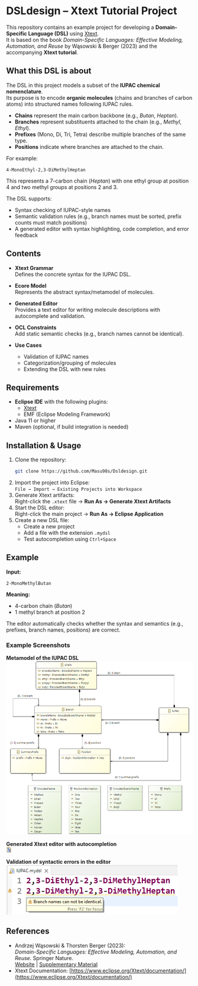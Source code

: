 # DSLdesign – Xtext Tutorial Project

This repository contains an example project for developing a **Domain-Specific Language (DSL)** using [Xtext](https://www.eclipse.org/Xtext/).  
It is based on the book *Domain-Specific Languages: Effective Modeling, Automation, and Reuse* by Wąsowski & Berger (2023) and the accompanying **Xtext tutorial**.

## What this DSL is about

The DSL in this project models a subset of the **IUPAC chemical nomenclature**.  
Its purpose is to encode **organic molecules** (chains and branches of carbon atoms) into structured names following IUPAC rules.

- **Chains** represent the main carbon backbone (e.g., *Butan*, *Heptan*).  
- **Branches** represent substituents attached to the chain (e.g., *Methyl*, *Ethyl*).  
- **Prefixes** (Mono, Di, Tri, Tetra) describe multiple branches of the same type.  
- **Positions** indicate where branches are attached to the chain.

For example:  
```
4-MonoEthyl-2,3-DiMethylHeptan
```
This represents a 7-carbon chain (*Heptan*) with one ethyl group at position 4 and two methyl groups at positions 2 and 3.

The DSL supports:
- Syntax checking of IUPAC-style names  
- Semantic validation rules (e.g., branch names must be sorted, prefix counts must match positions)  
- A generated editor with syntax highlighting, code completion, and error feedback

## Contents

- **Xtext Grammar**  
  Defines the concrete syntax for the IUPAC DSL.
  
- **Ecore Model**  
  Represents the abstract syntax/metamodel of molecules.

- **Generated Editor**  
  Provides a text editor for writing molecule descriptions with autocomplete and validation.

- **OCL Constraints**  
  Add static semantic checks (e.g., branch names cannot be identical).

- **Use Cases**  
  - Validation of IUPAC names  
  - Categorization/grouping of molecules  
  - Extending the DSL with new rules

## Requirements

- **Eclipse IDE** with the following plugins:
  - [Xtext](https://www.eclipse.org/Xtext/download.html)  
  - EMF (Eclipse Modeling Framework)
- Java 11 or higher
- Maven (optional, if build integration is needed)

## Installation & Usage

1. Clone the repository:
   ```bash
   git clone https://github.com/Masu98s/Dsldesign.git
   ```
2. Import the project into Eclipse:  
   `File → Import → Existing Projects into Workspace`
3. Generate Xtext artifacts:  
   Right-click the `.xtext` file → **Run As → Generate Xtext Artifacts**
4. Start the DSL editor:  
   Right-click the main project → **Run As → Eclipse Application**
5. Create a new DSL file:  
   - Create a new project  
   - Add a file with the extension `.mydsl`  
   - Test autocompletion using `Ctrl+Space`

## Example

**Input:**
```
2-MonoMethylButan
```

**Meaning:**
- 4-carbon chain (*Butan*)  
- 1 methyl branch at position 2  

The editor automatically checks whether the syntax and semantics (e.g., prefixes, branch names, positions) are correct.

### Example Screenshots

**Metamodel of the IUPAC DSL**  
![Metamodel](img/metamodel_iupac.png)

**Generated Xtext editor with autocompletion**  
![Editor](xtext_images/page6_img2.png)

**Validation of syntactic errors in the editor**  
![Validation](img/dsl_editor_ocl_constraint_branch_names.png)

## References

- Andrzej Wąsowski & Thorsten Berger (2023):  
  *Domain-Specific Languages: Effective Modeling, Automation, and Reuse.* Springer Nature.  
  [Website](http://dsl.design) | [Supplementary Material](https://bitbucket.org/dsldesign/dsldesign)
- Xtext Documentation: [https://www.eclipse.org/Xtext/documentation/](https://www.eclipse.org/Xtext/documentation/)
